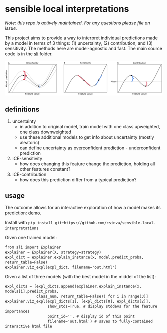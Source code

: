 # sensible local interpretations

*Note: this repo is actively maintained. For any questions please file an issue.*

This project aims to provide a way to interpret individual predictions made by a model in terms of 3 things: (1) uncertainty, (2) contribution, and (3) sensitivity. The methods here are model-agnostic and fast. The main source code is in the [sli](sli) folder.

![](results/illustrate/illustration.png)



## definitions
1. uncertainty
    - in addition to original model, train model with one class upweighted, one class downweighted
    - use these additional models to get info about uncertainty (mostly aleatoric)
    - can define uncertainty as overconfident prediction - underconfident prediction
2. ICE-sensitivity
    - how does changing this feature change the prediction, holding all other features constant?
3. ICE-contribution
    - how does this prediction differ from a typical prediction?


## usage

The outcome allows for an interactive exploration of how a model makes its prediction: [demo](https://csinva.github.io/sensible-local-interpretations/results/interp/out_breast_cancer.html). 

Install with `pip install git+https://github.com/csinva/sensible-local-interpretations`

Given one trained model:

```
from sli import Explainer
explainer = Explainer(X, strategy=strategy)
expl_dict = explainer.explain_instance(x, model.predict_proba, return_table=False)
explainer.viz_expl(expl_dict, filename='out.html')
```

Given a list of three models (with the best model in the middel of the list):

```
expl_dicts = [expl_dicts.append(explainer.explain_instance(x, models[i].predict_proba, 
              class_num, return_table=False)) for i in range(3)]
explainer.viz_expl(expl_dicts[1], [expl_dicts[0], expl_dicts[2]], 
                   show_stds=True, # display stddevs for the feature importances
                   point_id='', # display id of this point
                   filename='out.html') # saves to fully-contained interactive html file
```